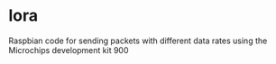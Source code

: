 # lora
Raspbian code for sending packets with different data rates using the Microchips development kit 900
